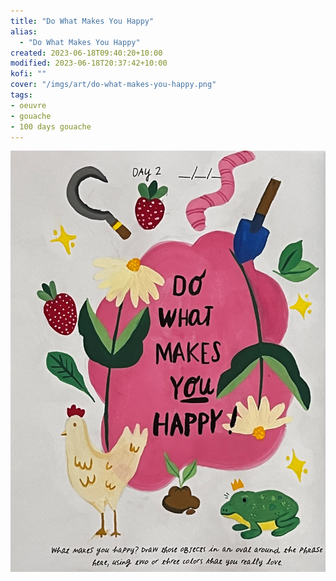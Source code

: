 ```yaml
---
title: "Do What Makes You Happy"
alias:
  - "Do What Makes You Happy"
created: 2023-06-18T09:40:20+10:00
modified: 2023-06-18T20:37:42+10:00
kofi: ""
cover: "/imgs/art/do-what-makes-you-happy.png"
tags:
- oeuvre
- gouache
- 100 days gouache
---
```


![Do What Makes You Happy](imgs/art/do-what-makes-you-happy.png)